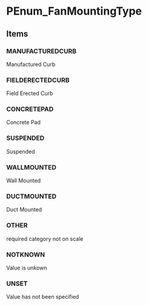 # PEnum_FanMountingType

## Items

### MANUFACTUREDCURB
Manufactured Curb

### FIELDERECTEDCURB
Field Erected Curb

### CONCRETEPAD
Concrete Pad

### SUSPENDED
Suspended

### WALLMOUNTED
Wall Mounted

### DUCTMOUNTED
Duct Mounted

### OTHER
required category not on scale

### NOTKNOWN
Value is unkown

### UNSET
Value has not been specified
